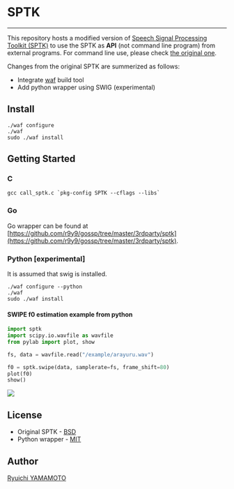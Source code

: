 # SPTK
-----------------

This repository hosts a modified version of [Speech Signal Processing Toolkit (SPTK)](http://sp-tk.sourceforge.net/) to use the SPTK as **API** (not command line program) from external programs. For command line use, please check [the original one](http://sp-tk.sourceforge.net/).

Changes from the original SPTK are summerized as follows:

- Integrate [waf](https://code.google.com/p/waf/) build tool
- Add python wrapper using SWIG (experimental)

## Install

    ./waf configure
    ./waf
    sudo ./waf install
    
## Getting Started

### C

    gcc call_sptk.c `pkg-config SPTK --cflags --libs`
    
### Go

Go wrapper can be found at [https://github.com/r9y9/gossp/tree/master/3rdparty/sptk](https://github.com/r9y9/gossp/tree/master/3rdparty/sptk).

### Python [experimental]

It is assumed that swig is installed.

    ./waf configure --python
    ./waf
    sudo ./waf install

#### SWIPE f0 estimation example from python

```python
import sptk
import scipy.io.wavfile as wavfile
from pylab import plot, show

fs, data = wavfile.read("/example/arayuru.wav")

f0 = sptk.swipe(data, samplerate=fs, frame_shift=80)
plot(f0)
show()
```

![](http://r9y9.github.io/images/arayuru_f0.png)
	 
## License

- Original SPTK - [BSD](./COPYING)
- Python wrapper - [MIT](./LICENSE)

## Author

[Ryuichi YAMAMOTO](https://github.com/r9y9)